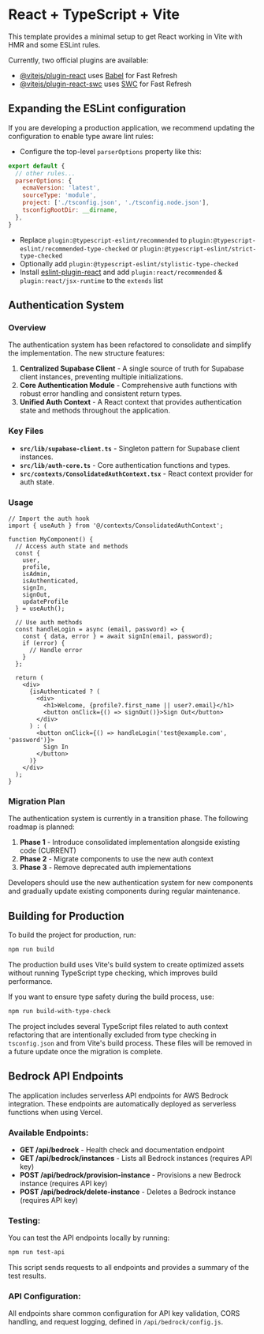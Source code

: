 # React + TypeScript + Vite

This template provides a minimal setup to get React working in Vite with HMR and some ESLint rules.

Currently, two official plugins are available:

- [@vitejs/plugin-react](https://github.com/vitejs/vite-plugin-react/blob/main/packages/plugin-react/README.md) uses [Babel](https://babeljs.io/) for Fast Refresh
- [@vitejs/plugin-react-swc](https://github.com/vitejs/vite-plugin-react-swc) uses [SWC](https://swc.rs/) for Fast Refresh

## Expanding the ESLint configuration

If you are developing a production application, we recommend updating the configuration to enable type aware lint rules:

- Configure the top-level `parserOptions` property like this:

```js
export default {
  // other rules...
  parserOptions: {
    ecmaVersion: 'latest',
    sourceType: 'module',
    project: ['./tsconfig.json', './tsconfig.node.json'],
    tsconfigRootDir: __dirname,
  },
}
```

- Replace `plugin:@typescript-eslint/recommended` to `plugin:@typescript-eslint/recommended-type-checked` or `plugin:@typescript-eslint/strict-type-checked`
- Optionally add `plugin:@typescript-eslint/stylistic-type-checked`
- Install [eslint-plugin-react](https://github.com/jsx-eslint/eslint-plugin-react) and add `plugin:react/recommended` & `plugin:react/jsx-runtime` to the `extends` list

## Authentication System

### Overview

The authentication system has been refactored to consolidate and simplify the implementation. The new structure features:

1. **Centralized Supabase Client** - A single source of truth for Supabase client instances, preventing multiple initializations.
2. **Core Authentication Module** - Comprehensive auth functions with robust error handling and consistent return types.
3. **Unified Auth Context** - A React context that provides authentication state and methods throughout the application.

### Key Files

- **`src/lib/supabase-client.ts`** - Singleton pattern for Supabase client instances.
- **`src/lib/auth-core.ts`** - Core authentication functions and types.
- **`src/contexts/ConsolidatedAuthContext.tsx`** - React context provider for auth state.

### Usage

```tsx
// Import the auth hook
import { useAuth } from '@/contexts/ConsolidatedAuthContext';

function MyComponent() {
  // Access auth state and methods
  const { 
    user, 
    profile, 
    isAdmin, 
    isAuthenticated, 
    signIn, 
    signOut,
    updateProfile 
  } = useAuth();

  // Use auth methods
  const handleLogin = async (email, password) => {
    const { data, error } = await signIn(email, password);
    if (error) {
      // Handle error
    }
  };

  return (
    <div>
      {isAuthenticated ? (
        <div>
          <h1>Welcome, {profile?.first_name || user?.email}</h1>
          <button onClick={() => signOut()}>Sign Out</button>
        </div>
      ) : (
        <button onClick={() => handleLogin('test@example.com', 'password')}>
          Sign In
        </button>
      )}
    </div>
  );
}
```

### Migration Plan

The authentication system is currently in a transition phase. The following roadmap is planned:

1. **Phase 1** - Introduce consolidated implementation alongside existing code (CURRENT)
2. **Phase 2** - Migrate components to use the new auth context
3. **Phase 3** - Remove deprecated auth implementations

Developers should use the new authentication system for new components and gradually update existing components during regular maintenance.

## Building for Production

To build the project for production, run:

```bash
npm run build
```

The production build uses Vite's build system to create optimized assets without running TypeScript type checking, which improves build performance. 

If you want to ensure type safety during the build process, use:

```bash
npm run build-with-type-check
```

The project includes several TypeScript files related to auth context refactoring that are intentionally excluded from type checking in `tsconfig.json` and from Vite's build process. These files will be removed in a future update once the migration is complete.

## Bedrock API Endpoints

The application includes serverless API endpoints for AWS Bedrock integration. These endpoints are automatically deployed as serverless functions when using Vercel.

### Available Endpoints:

- **GET /api/bedrock** - Health check and documentation endpoint
- **GET /api/bedrock/instances** - Lists all Bedrock instances (requires API key)
- **POST /api/bedrock/provision-instance** - Provisions a new Bedrock instance (requires API key)
- **POST /api/bedrock/delete-instance** - Deletes a Bedrock instance (requires API key)

### Testing:

You can test the API endpoints locally by running:

```bash
npm run test-api
```

This script sends requests to all endpoints and provides a summary of the test results.

### API Configuration:

All endpoints share common configuration for API key validation, CORS handling, and request logging, defined in `/api/bedrock/config.js`.
